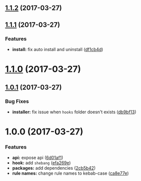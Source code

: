<a name="1.1.2"></a>
## [1.1.2](https://github.com/alan-agius4/speedy-commit-msg-hook/compare/v1.1.1...v1.1.2) (2017-03-27)



<a name="1.1.1"></a>
## [1.1.1](https://github.com/alan-agius4/speedy-commit-msg-hook/compare/v1.1.0...v1.1.1) (2017-03-27)


### Features

* **install:** fix auto install and uninstall ([df1cb4d](https://github.com/alan-agius4/speedy-commit-msg-hook/commit/df1cb4d))



<a name="1.1.0"></a>
# [1.1.0](https://github.com/alan-agius4/speedy-commit-msg-hook/compare/v1.0.1...v1.1.0) (2017-03-27)



<a name="1.0.1"></a>
## [1.0.1](https://github.com/alan-agius4/speedy-commit-msg-hook/compare/v1.0.0...v1.0.1) (2017-03-27)


### Bug Fixes

* **installer:** fix issue when `hooks` folder doesn't exists ([db9bf13](https://github.com/alan-agius4/speedy-commit-msg-hook/commit/db9bf13))



<a name="1.0.0"></a>
# 1.0.0 (2017-03-27)


### Features

* **api:** expose api ([6d01af1](https://github.com/alan-agius4/speedy-commit-msg-hook/commit/6d01af1))
* **hook:** add `shebang` ([efa269e](https://github.com/alan-agius4/speedy-commit-msg-hook/commit/efa269e))
* **packages:** add dependencies ([2cb5b42](https://github.com/alan-agius4/speedy-commit-msg-hook/commit/2cb5b42))
* **rule names:** change rule names to kebab-case ([ca8e77e](https://github.com/alan-agius4/speedy-commit-msg-hook/commit/ca8e77e))



